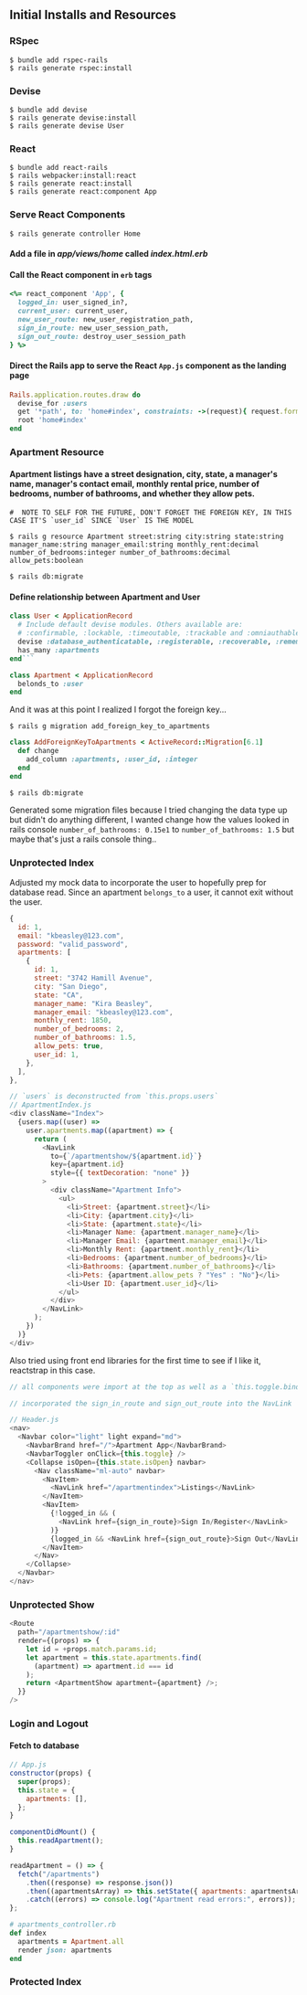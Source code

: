 ## Initial Installs and Resources

### RSpec

```shell
$ bundle add rspec-rails
$ rails generate rspec:install
```

### Devise

```shell
$ bundle add devise
$ rails generate devise:install
$ rails generate devise User
```

### React

```shell
$ bundle add react-rails
$ rails webpacker:install:react
$ rails generate react:install
$ rails generate react:component App
```

### Serve React Components

```shell
$ rails generate controller Home
```

#### Add a file in _app/views/home_ called _index.html.erb_

#### Call the React component in `erb` tags

```ruby
<%= react_component 'App', {
  logged_in: user_signed_in?,
  current_user: current_user,
  new_user_route: new_user_registration_path,
  sign_in_route: new_user_session_path,
  sign_out_route: destroy_user_session_path
} %>
```

#### Direct the Rails app to serve the React `App.js` component as the landing page

```ruby
Rails.application.routes.draw do
  devise_for :users
  get '*path', to: 'home#index', constraints: ->(request){ request.format.html? }
  root 'home#index'
end
```

### Apartment Resource

#### Apartment listings have a street designation, city, state, a manager's name, manager's contact email, monthly rental price, number of bedrooms, number of bathrooms, and whether they allow pets.

```shell
#  NOTE TO SELF FOR THE FUTURE, DON'T FORGET THE FOREIGN KEY, IN THIS CASE IT'S `user_id` SINCE `User` IS THE MODEL

$ rails g resource Apartment street:string city:string state:string manager_name:string manager_email:string monthly_rent:decimal number_of_bedrooms:integer number_of_bathrooms:decimal allow_pets:boolean

$ rails db:migrate
```

#### Define relationship between Apartment and User

````ruby
class User < ApplicationRecord
  # Include default devise modules. Others available are:
  # :confirmable, :lockable, :timeoutable, :trackable and :omniauthable
  devise :database_authenticatable, :registerable, :recoverable, :rememberable, :validatable
  has_many :apartments
end```
````

```ruby
class Apartment < ApplicationRecord
  belonds_to :user
end
```

And it was at this point I realized I forgot the foreign key...

```shell
$ rails g migration add_foreign_key_to_apartments
```

```ruby
class AddForeignKeyToApartments < ActiveRecord::Migration[6.1]
  def change
    add_column :apartments, :user_id, :integer
  end
end
```

```shell
$ rails db:migrate
```

Generated some migration files because I tried changing the data type up but didn't do anything different, I wanted change how the values looked in rails console `number_of_bathrooms: 0.15e1` to `number_of_bathrooms: 1.5` but maybe that's just a rails console thing..

### Unprotected Index

Adjusted my mock data to incorporate the user to hopefully prep for database read. Since an apartment `belongs_to` a user, it cannot exit without the user.

```javascript
{
  id: 1,
  email: "kbeasley@123.com",
  password: "valid_password",
  apartments: [
    {
      id: 1,
      street: "3742 Hamill Avenue",
      city: "San Diego",
      state: "CA",
      manager_name: "Kira Beasley",
      manager_email: "kbeasley@123.com",
      monthly_rent: 1850,
      number_of_bedrooms: 2,
      number_of_bathrooms: 1.5,
      allow_pets: true,
      user_id: 1,
    },
  ],
},
```

```javascript
// `users` is deconstructed from `this.props.users`
// ApartmentIndex.js
<div className="Index">
  {users.map((user) =>
    user.apartments.map((apartment) => {
      return (
        <NavLink
          to={`/apartmentshow/${apartment.id}`}
          key={apartment.id}
          style={{ textDecoration: "none" }}
        >
          <div className="Apartment Info">
            <ul>
              <li>Street: {apartment.street}</li>
              <li>City: {apartment.city}</li>
              <li>State: {apartment.state}</li>
              <li>Manager Name: {apartment.manager_name}</li>
              <li>Manager Email: {apartment.manager_email}</li>
              <li>Monthly Rent: {apartment.monthly_rent}</li>
              <li>Bedrooms: {apartment.number_of_bedrooms}</li>
              <li>Bathrooms: {apartment.number_of_bathrooms}</li>
              <li>Pets: {apartment.allow_pets ? "Yes" : "No"}</li>
              <li>User ID: {apartment.user_id}</li>
            </ul>
          </div>
        </NavLink>
      );
    })
  )}
</div>
```

Also tried using front end libraries for the first time to see if I like it, reactstrap in this case.

```javascript
// all components were import at the top as well as a `this.toggle.bind(this)` that I'm not certain how it works but I think it's a prop from the original component or something like that

// incorporated the sign_in_route and sign_out_route into the NavLink

// Header.js
<nav>
  <Navbar color="light" light expand="md">
    <NavbarBrand href="/">Apartment App</NavbarBrand>
    <NavbarToggler onClick={this.toggle} />
    <Collapse isOpen={this.state.isOpen} navbar>
      <Nav className="ml-auto" navbar>
        <NavItem>
          <NavLink href="/apartmentindex">Listings</NavLink>
        </NavItem>
        <NavItem>
          {!logged_in && (
            <NavLink href={sign_in_route}>Sign In/Register</NavLink>
          )}
          {logged_in && <NavLink href={sign_out_route}>Sign Out</NavLink>}
        </NavItem>
      </Nav>
    </Collapse>
  </Navbar>
</nav>
```

### Unprotected Show

```javascript
<Route
  path="/apartmentshow/:id"
  render={(props) => {
    let id = +props.match.params.id;
    let apartment = this.state.apartments.find(
      (apartment) => apartment.id === id
    );
    return <ApartmentShow apartment={apartment} />;
  }}
/>
```

### Login and Logout

#### Fetch to database

```javascript
// App.js
constructor(props) {
  super(props);
  this.state = {
    apartments: [],
  };
}

componentDidMount() {
  this.readApartment();
}

readApartment = () => {
  fetch("/apartments")
    .then((response) => response.json())
    .then((apartmentsArray) => this.setState({ apartments: apartmentsArray }))
    .catch((errors) => console.log("Apartment read errors:", errors));
};
```

```ruby
# apartments_controller.rb
def index
  apartments = Apartment.all
  render json: apartments
end
```

### Protected Index
